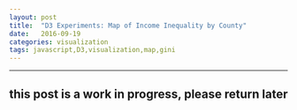 ```yaml
---
layout: post
title:  "D3 Experiments: Map of Income Inequality by County"
date:   2016-09-19
categories: visualization
tags: javascript,D3,visualization,map,gini
---
```


<style>
.counties {
  fill: none;
  stroke: #c2c2c2;
  stroke-width: .5px;
  stroke-linejoin: miter;
  stroke-linecap: miter;
}

.state-borders {
  fill: none;
  stroke: #fff;
  stroke-linejoin: round;
  stroke-linecap: round;
}
</style>
<script src="//d3js.org/d3.v3.min.js"></script>
<script src="//d3js.org/topojson.v1.min.js"></script>
<script>

var width = 960,
    height = 500;

var color = d3.scale.threshold()
    .domain([0.402, 0.422, 0.439, 0.461])
    .range(['#f0f9e8','#bae4bc','#7bccc4','#43a2ca','#0868ac']);

var path = d3.geo.path()
    .projection(null);

var svg = d3.select("div.post-content").append("svg")
    .attr("width", width)
    .attr("height", height);

d3.json("/data/income_inequality_map/us.json", function(error, us) {
  if (error) throw error;

  svg.append("g")
      .attr("class", "counties")
    .selectAll("path")
      .data(topojson.feature(us, us.objects.counties).features)
    .enter().append("path")
      .attr("d", path)
      .style("fill", function(d) { return color(d.properties.gini); });

  svg.append("path")
      .datum(topojson.mesh(us, us.objects.counties, function(a, b) { return a.id / 1000 ^ b.id / 1000; }))
      .attr("class", "state-borders")
      .attr("d", path);
});

</script>

---

## this post is a work in progress, please return later
